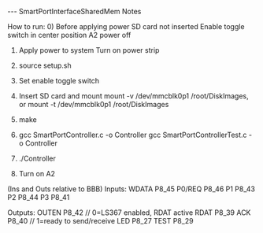 --- SmartPortInterfaceSharedMem Notes

How to run:
0) Before applying power
	SD card not inserted
	Enable toggle switch in center position
	A2 power off

1) Apply power to system
	Turn on power strip

2) source setup.sh

3) Set enable toggle switch

4) Insert SD card and mount
	mount -v /dev/mmcblk0p1 /root/DiskImages, or
	mount -t /dev/mmcblk0p1 /root/DiskImages

5) make

6) gcc SmartPortController.c -o Controller
   gcc SmartPortControllerTest.c -o Controller

7) ./Controller

8) Turn on A2	



(Ins and Outs relative to BBB)
Inputs:
WDATA	P8_45
P0/REQ	P8_46
P1		P8_43
P2		P8_44
P3		P8_41

Outputs:
OUTEN	P8_42	// 0=LS367 enabled, RDAT active
RDAT	P8_39
ACK		P8_40	// 1=ready to send/receive
LED		P8_27
TEST	P8_29

